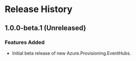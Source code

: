 # Release History

## 1.0.0-beta.1 (Unreleased)

### Features Added

- Initial beta release of new Azure.Provisioning.EventHubs.